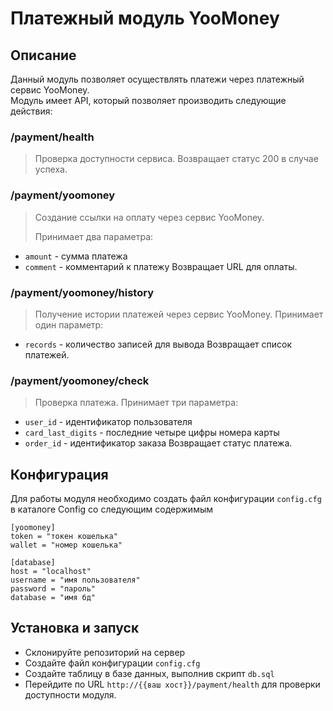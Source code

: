 # Платежный модуль YooMoney
## Описание
Данный модуль позволяет осуществлять платежи через платежный сервис YooMoney. 
<br>Модуль имеет API, который позволяет производить следующие действия:

### /payment/health
>Проверка доступности сервиса. Возвращает статус 200 в случае успеха.

### /payment/yoomoney
>Создание ссылки на оплату через сервис YooMoney. 
>
>Принимает два параметра:
- `amount` - сумма платежа
- `comment` - комментарий к платежу
Возвращает URL для оплаты.

### /payment/yoomoney/history
> Получение истории платежей через сервис YooMoney. Принимает один параметр:

- `records` - количество записей для вывода
Возвращает список платежей.
### /payment/yoomoney/check
> Проверка платежа. Принимает три параметра:

- `user_id` - идентификатор пользователя
- `card_last_digits` - последние четыре цифры номера карты
- `order_id` - идентификатор заказа
Возвращает статус платежа.

## Конфигурация
Для работы модуля необходимо создать файл конфигурации `config.cfg` в каталоге Config со следующим содержимым

    [yoomoney]
    token = "токен кошелька"
    wallet = "номер кошелька"
    
    [database]
    host = "localhost"
    username = "имя пользователя"
    password = "пароль"
    database = "имя бд"

## Установка и запуск
- Склонируйте репозиторий на сервер
- Создайте файл конфигурации `config.cfg`
- Создайте таблицу в базе данных, выполнив скрипт `db.sql`
- Перейдите по URL `http://{{ваш хост}}/payment/health` для проверки доступности модуля.